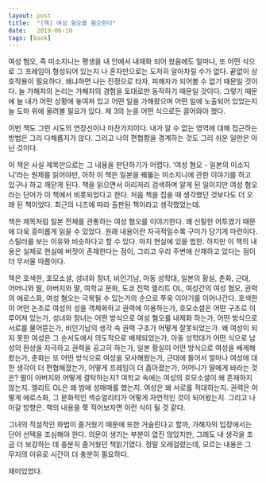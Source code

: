 ```yaml
---
layout: post
title:  "[책] 여성 혐오를 혐오한다"
date:   2019-06-10
tags: [book]
---
```


여성 혐오, 즉 미소지니는 평생을 내 안에서 내재화 되어 왔음에도 얼마나, 또 어떤 식으로 그 프레임이 형성되어 있는지 나 혼자만으로는 도저히 알아차릴 수가 없다. 끝없이 상호작용이 필요하다. 왜냐하면 나는 진정으로 타자, 피해자가 되어볼 수 없기 때문일 것이다. 늘 가해자의 논리는 가해자의 경험을 토대로만 동작하기 때문일 것이다. 그렇기 때문에 늘 내가 어떤 상황에 놓여져 있고 어떤 일을 가해왔으며 어떤 일에 노출되어 있었는지 늘 도마 위에 올려볼 필요가 있다. 제 3의 눈을 어떤 식으로든 끌어와야 했다.

이번 책도 그런 시도의 연장선이나 마찬가지이다. 내가 알 수 없는 영역에 대해 접근하는 방법은 그리 다채롭지가 않다. 그리고 나의 편협함을 경계하는 것도 그리 쉬운 일만은 아닌 것이다.

이 책은 사실 제목만으로는 그 내용을 판단하기가 어렵다. ‘여성 혐오 - 일본의 미소지니’라는 원제를 읽어야만, 아하 이 책은 일본을 꿰뚫는 미소지니에 관한 이야기를 하고 있구나 하고 깨닫게 된다. 책을 읽으면서 이리저리 검색하며 알게 된 일이지만 여성 혐오라는 단어가 이 책에서 비롯되었다고 한다. 처음 책을 집을 때 생각했던 것보다도 더 오래 된 책이었다. 최근의 니즈에 따라 출판된 책이라고 생각했었는데.

책은 제목처럼 일본 전체를 관통하는 여성 혐오를 이야기한다. 꽤 신랄한 어투였기 때문에 더욱 흥미롭게 읽을 수 있었다. 원래 내용이란 자극적일수록 구미가 당기게 마련이다. 스릴러를 보는 이유와 비슷하다고 할 수 있다. 마치 현실에 있을 법한. 하지만 이 책의 내용은 실제로 현실에 버젓이 존재한다는 점이, 그리고 우리 주변에 산재하고 있다는 점이 더 무서울 따름이다.

책은 호색한, 호모소셜, 성녀와 창녀, 비인기남, 아동 성학대, 일본의 황실, 춘화, 근대, 어머니와 딸, 아버지와 딸, 여학교 문화, 도쿄 전력 엘리트 OL, 여성간의 여성 혐오, 권력의 에로스화, 여성 혐오는 극복될 수 있는가의 순으로 쭈욱 이야기를 이어나간다. 호색한이 어떤 논조로 여성의 성을 객체화하고 권력에 이용하는가, 호모소셜은 어떤 구조로 이루어져 있는가, 성녀와 창녀는 어떤 방식으로 여성 혐오를 내제화 하는가, 어떤 방식으로 서로를 물어뜯는가, 비인기남의 생각 속 권력 구조가 어떻게 잘못되었는가. 왜 여성이 되지 못한 여성은 그 순서도에서 의도적으로 배제되었는가, 아동 성학대가 어떤 식으로 남성의 환상을 자극하고 권력을 공고히 하는가, 일본 황실이 어떤 방식으로 여성을 배제해 왔는가, 춘화는 또 어떤 방식으로 여성을 모사해왔는가, 근대에 들어서 얼마나 여성에 대한 생각이 더 편협해졌는가, 어떻게 프레임이 더 좁아졌는가, 어머니가 딸에게 바라는 것은? 딸이 아버지와 어떻게 결탁하는지? 여학교 속에는 여성의 호모소셜이 왜 존재하지 않는지. 엘리트 OL은 왜 밤에 성매매를 했는지. 여성은 왜 서로를 적대하는지. 권력은 어떻게 에로스화, 그 문화적인 섹슈얼리티가 어떻게 자연적인 것이 되어왔는지. 그리고 나아갈 방향은. 책의 내용을 쭉 적어보자면 이런 식이 될 것 같다.

그녀의 직설적인 화법이 즐거웠기 때문에 또한 거슬린다고 할까, 가해자의 입장에서는 단어 선택을 조심해야 한다. 의문이 생기는 부분이 없진 않았지만, 그래도 내 생각을 조금 더 보강하는 데 충분히 즐거웠던 책읽기였다. 정말 오래걸렸는데, 모르는 내용은 그 무지의 이유로 시간이 더 충분히 필요하다.

재미있었다.